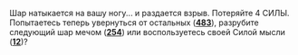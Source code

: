 Шар натыкается на вашу ногу... и раздается взрыв. Потеряйте 4 СИЛЫ. Попытаетесь теперь увернуться от остальных ([**483**](#n_483)), разрубите следующий шар мечом ([**254**](#n_254)) или воспользуетесь своей Силой мысли ([**12**](#n_12))?

